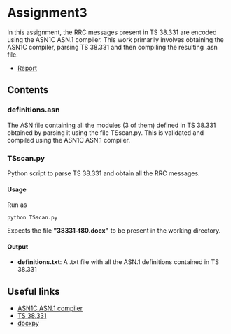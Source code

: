 # Assignment3

In this assignment, the RRC messages present in TS 38.331 are encoded using the ASN1C ASN.1 compiler. This work primarily involves obtaining the ASN1C compiler, parsing TS 38.331 and then compiling the resulting .asn file.

- [Report]()

## Contents

### definitions.asn

The ASN file containing all the modules (3 of them) defined in TS 38.331 obtained by parsing it using the file TSscan.py. This is validated and compiled using the ASN1C ASN.1 compiler.

### TSscan.py

Python script to parse TS 38.331 and obtain all the RRC messages.

#### Usage

Run as 

```
python TSscan.py
```

Expects the file __"38331-f80.docx"__ to be present in the working directory. 

#### Output

- __definitions.txt__: A .txt file with all the ASN.1 definitions contained in TS 38.331   


## Useful links

- [ASN1C ASN.1 compiler](https://obj-sys.com/products/asn1c/index.php?gclid=EAIaIQobChMI07HPz7Wo6AIVTxOPCh08cgOOEAAYASAAEgLj7_D_BwE)
- [TS 38.331](https://portal.3gpp.org/desktopmodules/Specifications/SpecificationDetails.aspx?specificationId=3197)
- [docxpy](https://pypi.org/project/docxpy/)